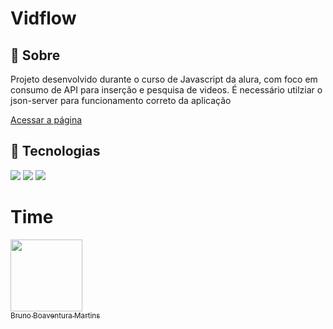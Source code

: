 <h1>Vidflow</h1>

<h2>🔖 Sobre</h2>
<p>Projeto desenvolvido durante o curso de Javascript da alura, com foco em consumo de API para inserção e pesquisa de videos.
É necessário utilziar o json-server para funcionamento correto da aplicação</p>

[Acessar a página]( https://brunomartins.github.io/consumo-api/)

## 🚀 Tecnologias
<div>
  <img src="https://img.shields.io/badge/html5-%23E34F26.svg?style=for-the-badge&logo=html5&logoColor=white">
  <img src="http://img.shields.io/badge/css3-%231572B6.svg?style=for-the-badge&logo=css3&logoColor=white">
  <img src="https://img.shields.io/badge/javascript-%23323330.svg?style=for-the-badge&logo=javascript&logoColor=%23F7DF1E">
</div>

# Time
[<img loading="lazy" src="https://avatars.githubusercontent.com/u/152302844?v=4" width=115><br><sub>Bruno Boaventura Martins</sub>](https://github.com/BrunoMartins)
